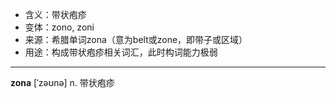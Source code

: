 - <span class="definition">含义：带状疱疹</span>
- <span class="definition">变体：zono, zoni</span>
- <span class="definition">来源：希腊单词zona（意为belt或zone，即带子或区域）</span>
- <span class="definition">用途：构成带状疱疹相关词汇，此时构词能力极弱</span>

---

<span class="vocabulary">**zona**</span> [ˈzəʊnə] n. 带状疱疹

